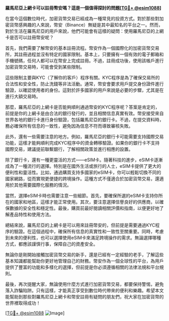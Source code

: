 **羅馬尼亞上網卡可以註冊幣安嗎？這是一個值得探討的問題[[TG💪+ @esim1088](https://t.me/s/esim1088)]**

在當今這個數位時代，加密貨幣交易已經成為一種常見的投資方式。對於那些對加密貨幣感興趣的人來說，幣安（Binance）無疑是其中最知名的平台之一。然而，對於生活在羅馬尼亞的用戶來說，他們可能會有這樣的疑問：使用羅馬尼亞的上網卡是否可以註冊幣安呢？

首先，我們需要了解幣安的基本註冊流程。幣安作為一個國際化的加密貨幣交易所，其註冊過程並沒有特定的國家限制。基本上，只要擁有一個有效的電子郵箱和手機號碼，任何人都可以在幣安上完成註冊。不過，註冊成功後，使用該帳戶進行加密貨幣交易時，可能會受到某些限制。

這些限制主要與KYC（了解你的客戶）程序有關。KYC程序是為了確保交易所的合法性和安全性，防止洗錢等非法活動。通常，幣安會要求用戶提交身份證件進行驗證，以確認使用者的身份。這對於許多國家的用戶來說是必要的步驟，尤其是在進行大額交易時。

那麼，羅馬尼亞的上網卡是否能夠順利通過幣安的KYC程序呢？答案是肯定的，前提是你的上網卡是由合法的銀行發行的，並且相關信息真實有效。幣安接受來自世界各地的銀行卡進行身份驗證，包括羅馬尼亞的銀行卡。不過，在提交資料時，務必確保所有信息的一致性，避免因為信息不符而導致審核失敗。

此外，還有一些需要注意的地方。例如，羅馬尼亞的銀行卡可能需要支持國際交易功能，這樣才能夠順利完成KYC程序中的資金轉移驗證。如果你的銀行卡不支持國際交易，建議提前聯繫銀行，了解相關政策並進行相應的設置。

除了銀行卡，還有一種更靈活的方式——eSIM卡。隨著科技的進步，eSIM卡逐漸成為了一種流行的選擇。特別是在國外生活或旅行的人士，eSIM卡提供了更大的便利性和靈活性。比如，通過購買支持多國家的eSIM卡，你可以輕鬆切換不同的國家網路，從而實現更便捷的跨境操作。這種方式不僅適合於加密貨幣交易，還適用於其他需要國際化服務的情況。

當然，選擇eSIM卡時也需要注意一些細節。首先，要確保所選的eSIM卡支持你所在的國家和地區，這樣才能正常使用。其次，要注意選擇信譽良好的供應商，以確保數據的安全性和穩定性。最後，購買前最好閱讀相關評價和指南，以便更好地了解產品特性和使用方法。

總結來說，羅馬尼亞的上網卡是可以用來註冊幣安的，但前提是需要通過KYC程序的驗證。在這個過程中，確保所有信息的真實性和一致性至關重要。同時，考慮到未來的便利性，也可以選擇使用eSIM卡來滿足跨境操作的需求。無論選擇哪種方式，都應該謹慎行事，保障自己的資產安全。

無論你是剛開始接觸加密貨幣交易的新手，還是已經有一定經驗的老手，了解這些基本知識都能幫助你更好地管理自己的財務。幣安作為一個全球性的平台，為用戶提供了豐富的功能和多樣化的選擇，但前提是你必須遵循相關的法律法規和平台規則。

最後，再次提醒大家，無論使用什麼方式進行加密貨幣交易，都要保持警惕，避免落入詐騙陷阱。只有這樣，才能真正享受到數位時代帶來的便利和樂趣。希望本文能幫助到那些對羅馬尼亞上網卡和幣安註冊有疑問的朋友們，祝大家在加密貨幣的世界裡取得成功！

[[TG💪+ @esim1088](https://t.me/s/esim1088) ![Image](https://i.postimg.cc/4NQfJmqS/Snipaste-2025-05-13-00-14-12.png)]